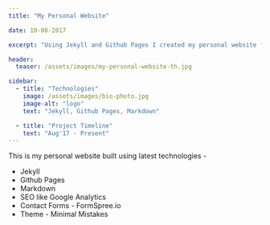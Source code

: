```yaml
---
title: "My Personal Website"

date: 10-08-2017

excerpt: "Using Jekyll and Github Pages I created my personal website from scratch, Its an ongoing project and features will be added soon"

header:
  teaser: /assets/images/my-personal-website-th.jpg

sidebar:
  - title: "Technologies"
    image: /assets/images/bio-photo.jpg
    image-alt: "logo"
    text: "Jekyll, Github Pages, Markdown"

  - title: "Project Timeline"
    text: "Aug'17 - Present"
---
```


This is my personal website built using latest technologies -
 * Jekyll
 * Github Pages
 * Markdown
 * SEO like Google Analytics
 * Contact Forms - FormSpree.io
 * Theme - Minimal Mistakes